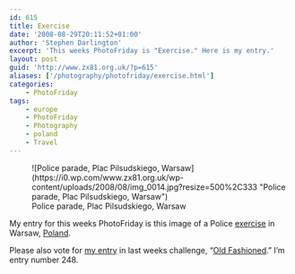 ```yaml
---
id: 615
title: Exercise
date: '2008-08-29T20:11:52+01:00'
author: 'Stephen Darlington'
excerpt: 'This weeks PhotoFriday is "Exercise." Here is my entry.'
layout: post
guid: 'http://www.zx81.org.uk/?p=615'
aliases: ['/photography/photofriday/exercise.html']
categories:
    - PhotoFriday
tags:
    - europe
    - PhotoFriday
    - Photography
    - poland
    - Travel
---
```


<figure aria-describedby="caption-attachment-1094" class="wp-caption aligncenter" id="attachment_1094" style="width: 500px">![Police parade, Plac Pilsudskiego, Warsaw](https://i0.wp.com/www.zx81.org.uk/wp-content/uploads/2008/08/img_0014.jpg?resize=500%2C333 "Police parade, Plac Pilsudskiego, Warsaw")<figcaption class="wp-caption-text" id="caption-attachment-1094">Police parade, Plac Pilsudskiego, Warsaw</figcaption></figure>

My entry for this weeks PhotoFriday is this image of a Police [exercise](http://www.photofriday.com/archives/challenge/000803.php) in Warsaw, [Poland](http://www.zx81.org.uk/travel/poland.html).

Please also vote for [my entry](http://www.zx81.org.uk/photography/photofriday/old-fashioned.html) in last weeks challenge, “[Old Fashioned](http://www.photofriday.com/linkviewer.php?id=801).” I’m entry number 248.